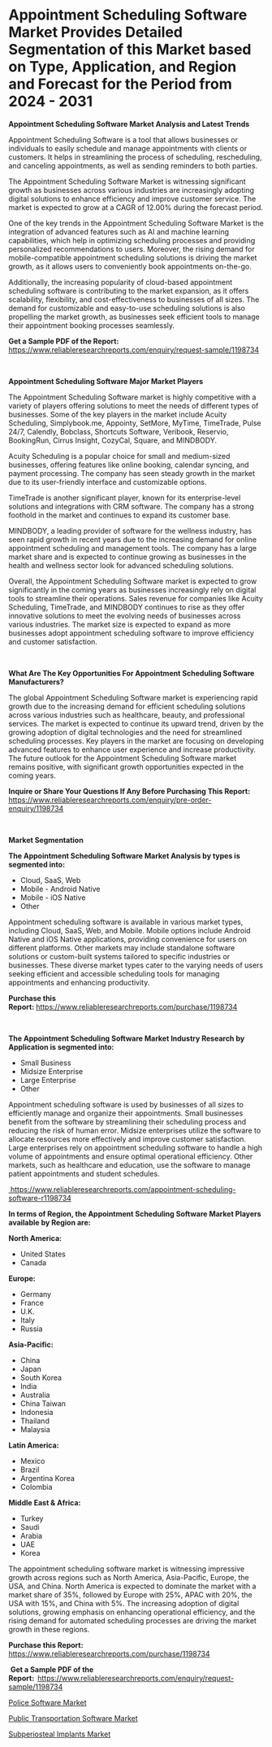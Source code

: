 <p><h1>Appointment Scheduling Software Market Provides Detailed Segmentation of this Market based on Type, Application, and Region and Forecast for the Period from 2024 - 2031</h1></p><p><strong>Appointment Scheduling Software Market Analysis and Latest Trends</strong></p>
<p><p>Appointment Scheduling Software is a tool that allows businesses or individuals to easily schedule and manage appointments with clients or customers. It helps in streamlining the process of scheduling, rescheduling, and canceling appointments, as well as sending reminders to both parties.</p><p>The Appointment Scheduling Software Market is witnessing significant growth as businesses across various industries are increasingly adopting digital solutions to enhance efficiency and improve customer service. The market is expected to grow at a CAGR of 12.00% during the forecast period.</p><p>One of the key trends in the Appointment Scheduling Software Market is the integration of advanced features such as AI and machine learning capabilities, which help in optimizing scheduling processes and providing personalized recommendations to users. Moreover, the rising demand for mobile-compatible appointment scheduling solutions is driving the market growth, as it allows users to conveniently book appointments on-the-go.</p><p>Additionally, the increasing popularity of cloud-based appointment scheduling software is contributing to the market expansion, as it offers scalability, flexibility, and cost-effectiveness to businesses of all sizes. The demand for customizable and easy-to-use scheduling solutions is also propelling the market growth, as businesses seek efficient tools to manage their appointment booking processes seamlessly.</p></p>
<p><strong>Get a Sample PDF of the Report:&nbsp;</strong> <a href="https://www.reliableresearchreports.com/enquiry/request-sample/1198734">https://www.reliableresearchreports.com/enquiry/request-sample/1198734</a></p>
<p>&nbsp;</p>
<p><strong>Appointment Scheduling Software Major Market Players</strong></p>
<p><p>The Appointment Scheduling Software market is highly competitive with a variety of players offering solutions to meet the needs of different types of businesses. Some of the key players in the market include Acuity Scheduling, Simplybook.me, Appointy, SetMore, MyTime, TimeTrade, Pulse 24/7, Calendly, Bobclass, Shortcuts Software, Veribook, Reservio, BookingRun, Cirrus Insight, CozyCal, Square, and MINDBODY.</p><p>Acuity Scheduling is a popular choice for small and medium-sized businesses, offering features like online booking, calendar syncing, and payment processing. The company has seen steady growth in the market due to its user-friendly interface and customizable options.</p><p>TimeTrade is another significant player, known for its enterprise-level solutions and integrations with CRM software. The company has a strong foothold in the market and continues to expand its customer base.</p><p>MINDBODY, a leading provider of software for the wellness industry, has seen rapid growth in recent years due to the increasing demand for online appointment scheduling and management tools. The company has a large market share and is expected to continue growing as businesses in the health and wellness sector look for advanced scheduling solutions.</p><p>Overall, the Appointment Scheduling Software market is expected to grow significantly in the coming years as businesses increasingly rely on digital tools to streamline their operations. Sales revenue for companies like Acuity Scheduling, TimeTrade, and MINDBODY continues to rise as they offer innovative solutions to meet the evolving needs of businesses across various industries. The market size is expected to expand as more businesses adopt appointment scheduling software to improve efficiency and customer satisfaction.</p></p>
<p>&nbsp;</p>
<p><strong>What Are The Key Opportunities For Appointment Scheduling Software Manufacturers?</strong></p>
<p><p>The global Appointment Scheduling Software market is experiencing rapid growth due to the increasing demand for efficient scheduling solutions across various industries such as healthcare, beauty, and professional services. The market is expected to continue its upward trend, driven by the growing adoption of digital technologies and the need for streamlined scheduling processes. Key players in the market are focusing on developing advanced features to enhance user experience and increase productivity. The future outlook for the Appointment Scheduling Software market remains positive, with significant growth opportunities expected in the coming years.</p></p>
<p><strong>Inquire or Share Your Questions If Any Before Purchasing This Report:</strong> <a href="https://www.reliableresearchreports.com/enquiry/pre-order-enquiry/1198734">https://www.reliableresearchreports.com/enquiry/pre-order-enquiry/1198734</a></p>
<p>&nbsp;</p>
<p><strong>Market Segmentation</strong></p>
<p><strong>The Appointment Scheduling Software Market Analysis by types is segmented into:</strong></p>
<p><ul><li>Cloud, SaaS, Web</li><li>Mobile - Android Native</li><li>Mobile - iOS Native</li><li>Other</li></ul></p>
<p><p>Appointment scheduling software is available in various market types, including Cloud, SaaS, Web, and Mobile. Mobile options include Android Native and iOS Native applications, providing convenience for users on different platforms. Other markets may include standalone software solutions or custom-built systems tailored to specific industries or businesses. These diverse market types cater to the varying needs of users seeking efficient and accessible scheduling tools for managing appointments and enhancing productivity.</p></p>
<p><strong>Purchase this Report:&nbsp;</strong><a href="https://www.reliableresearchreports.com/purchase/1198734">https://www.reliableresearchreports.com/purchase/1198734</a></p>
<p>&nbsp;</p>
<p><strong>The Appointment Scheduling Software Market Industry Research by Application is segmented into:</strong></p>
<p><ul><li>Small Business</li><li>Midsize Enterprise</li><li>Large Enterprise</li><li>Other</li></ul></p>
<p><p>Appointment scheduling software is used by businesses of all sizes to efficiently manage and organize their appointments. Small businesses benefit from the software by streamlining their scheduling process and reducing the risk of human error. Midsize enterprises utilize the software to allocate resources more effectively and improve customer satisfaction. Large enterprises rely on appointment scheduling software to handle a high volume of appointments and ensure optimal operational efficiency. Other markets, such as healthcare and education, use the software to manage patient appointments and student schedules.</p></p>
<p><a href="https://www.reliableresearchreports.com/appointment-scheduling-software-r1198734">&nbsp;https://www.reliableresearchreports.com/appointment-scheduling-software-r1198734</a></p>
<p><strong>In terms of Region, the Appointment Scheduling Software Market Players available by Region are:</strong></p>
<p>
    <p> <strong> North America: </strong>
        <ul>
            <li>United States</li>
            <li>Canada</li>
        </ul>
        </p> 
    <p> <strong> Europe: </strong>
        <ul>
            <li>Germany</li>
            <li>France</li>
            <li>U.K.</li>
            <li>Italy</li>
            <li>Russia</li>
        </ul>
        </p> 
    <p> <strong> Asia-Pacific: </strong>
        <ul>
            <li>China</li>
            <li>Japan</li>
            <li>South Korea</li>
            <li>India</li>
            <li>Australia</li>
            <li>China Taiwan</li>
            <li>Indonesia</li>
            <li>Thailand</li>
            <li>Malaysia</li>
        </ul>
        </p> 
    <p> <strong> Latin America: </strong>
        <ul>
            <li>Mexico</li>
            <li>Brazil</li>
            <li>Argentina Korea</li>
            <li>Colombia</li>
        </ul>
        </p> 
    <p> <strong> Middle East & Africa: </strong>
        <ul>
            <li>Turkey</li>
            <li>Saudi</li>
            <li>Arabia</li>
            <li>UAE</li>
            <li>Korea</li>
        </ul>
    </p>
    </p>
<p><p>The appointment scheduling software market is witnessing impressive growth across regions such as North America, Asia-Pacific, Europe, the USA, and China. North America is expected to dominate the market with a market share of 35%, followed by Europe with 25%, APAC with 20%, the USA with 15%, and China with 5%. The increasing adoption of digital solutions, growing emphasis on enhancing operational efficiency, and the rising demand for automated scheduling processes are driving the market growth in these regions.</p></p>
<p><strong>Purchase this Report: </strong><a href="https://www.reliableresearchreports.com/purchase/1198734">https://www.reliableresearchreports.com/purchase/1198734</a></p>
<p>&nbsp;<strong>Get a Sample PDF of the Report:&nbsp;&nbsp;</strong><a href="https://www.reliableresearchreports.com/enquiry/request-sample/1198734">https://www.reliableresearchreports.com/enquiry/request-sample/1198734</a></p>
<p><strong></strong></p>
<p><p><a href="https://github.com/kimjmgeh81/Market-Research-Report-List-1/blob/main/police-software-market.md">Police Software Market</a></p><p><a href="https://github.com/kmtkihkn89/Market-Research-Report-List-1/blob/main/public-transportation-software-market.md">Public Transportation Software Market</a></p><p><a href="https://view.publitas.com/reportprime-1/subperiosteal-implants-market-outlook-complete-industry-analysis-2024-to-2031/">Subperiosteal Implants Market</a></p></p>